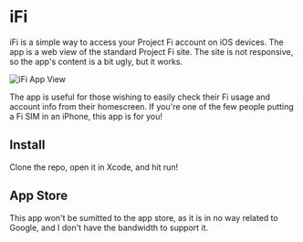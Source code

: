iFi
===

iFi is a simple way to access your Project Fi account on iOS devices. The app is a web view of the standard Project Fi site. The site is not responsive, so the app's content is a bit ugly, but it works.

![iFi App View](https://cloud.githubusercontent.com/assets/27705/19027917/bb830902-88ea-11e6-9f51-0b94631ca24f.png)

The app is useful for those wishing to easily check their Fi usage and account info from their homescreen. If you're one of the few people putting a Fi SIM in an iPhone, this app is for you!

Install
-------

Clone the repo, open it in Xcode, and hit run!

App Store
---------

This app won't be sumitted to the app store, as it is in no way related to Google, and I don't have the bandwidth to support it.
